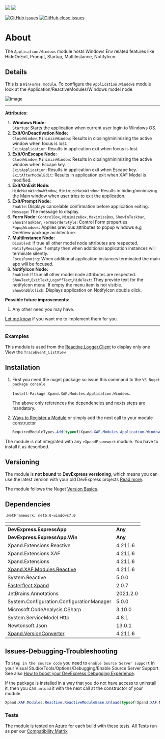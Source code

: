 ![](https://xpandshields.azurewebsites.net/nuget/v/Xpand.XAF.Modules.Windows.svg?&style=flat) ![](https://xpandshields.azurewebsites.net/nuget/dt/Xpand.XAF.Modules.Windows.svg?&style=flat)

[![GitHub issues](https://xpandshields.azurewebsites.net/github/issues/eXpandFramework/expand/Windows.svg)](https://github.com/eXpandFramework/eXpand/issues?utf8=%E2%9C%93&q=is%3Aissue+is%3Aopen+sort%3Aupdated-desc+label%3AReactive.XAF+label%3AWindows) [![GitHub close issues](https://xpandshields.azurewebsites.net/github/issues-closed/eXpandFramework/eXpand/Windows.svg)](https://github.com/eXpandFramework/eXpand/issues?utf8=%E2%9C%93&q=is%3Aissue+is%3Aclosed+sort%3Aupdated-desc+label%3AReactive.XAF+label%3AWindows)
# About 

The `Application.Windows` module hosts Windows Env related features like HideOnExit, Prompt, Startup, MultiInstance, NotifyIcon.

## Details
This is a `WinForms module`. To configure the `Application.Windows` module look at the Application/ReactiveModules/Windows model node:

<twitter>

![image](https://user-images.githubusercontent.com/159464/126012699-86b5f15f-76b4-4489-9275-5b4e27ec9829.png)

</twitter>

--- 

**Attributes:**

1. **Windows Node:**\
  `Startup`: Starts the application when current user login to Windows OS. 
1. **Exit/OnDeactivation Node:**\
  `CloseWindow`, `MinimizeWindow`: Results in closing/minimizing the active window when focus is lost. \
  `ExitApplication`: Results in application exit when focus is lost. 
1. **Exit/OnEscape Node:**\
  `CloseWindow`, `MinimizeWindow`: Results in closing/minimizing the active window when Escape key. \
  `ExitApplication`: Results in application exit when Escape key. 
  `ExitAfterModelEdit`: Results in application exit when XAF Model is modified. 
1. **Exit/OnExit Node:**\
  `HideMainWindowWindow`, `MinimizeMainWindow`: Results in hiding/minimizing the Main window when user tries to exit the application. 
1. **Exit/Prompt Node:**\
  `Enable`: Displays cancelable confirmation before application exiting. \
  `Message`: The message to display. 
1. **Form Node:**
  `ControlBox`, `MinimizeBox`, `MaximizeBox`, `ShowInTaskbar`, `ShowInTaskbar`, `FormBorderStyle`: Control Form properties.\
  `PopupWindows`: Applies previous attributes to popup windows e.g OneView package architecture.
1. **MultiInstance Node:**\
  `Disabled`: If true all other model node attributes are respected.\
  `NotifyMessage`: if empty then when additional application instances will terminate silently.\
  `FocusRunning`: When additional application instances terminated the main app will be focused.
1. **NotifyIcon Node:**\
  `Enabled`: If true all other model node attributes are respected.\
  `ShowText`,`ExitText`,`LogoffText`,`HideText`: They provide text for the notifyIcon menu. If empty the menu item is not visible.\
  `ShowOnDblClick`: Displays application on NotifyIcon double click.

**Possible future improvements:**

1. Any other need you may have.

[Let me know](https://github.com/sponsors/apobekiaris) if you want me to implement them for you.

---

### Examples

This module is used from the [Reactive.Logger.Client](https://github.com/eXpandFramework/DevExpress.XAF/tree/master/src/Modules/Reactive.Logger.Client.Win) to display only one View the `TraceEvent_ListView`

## Installation 
1. First you need the nuget package so issue this command to the `VS Nuget package console` 

   `Install-Package Xpand.XAF.Modules.Application.Windows`.

    The above only references the dependencies and nexts steps are mandatory.

2. [Ways to Register a Module](https://documentation.devexpress.com/eXpressAppFramework/118047/Concepts/Application-Solution-Components/Ways-to-Register-a-Module)
or simply add the next call to your module constructor
    ```cs
    RequiredModuleTypes.Add(typeof(Xpand.XAF.Modules.Application.WindowsModule));
    ```

The module is not integrated with any `eXpandFramework` module. You have to install it as described.

## Versioning
The module is **not bound** to **DevExpress versioning**, which means you can use the latest version with your old DevExpress projects [Read more](https://github.com/eXpandFramework/XAF/tree/master/tools/Xpand.VersionConverter).

The module follows the Nuget [Version Basics](https://docs.microsoft.com/en-us/nuget/reference/package-versioning#version-basics).
## Dependencies
`.NetFramework: net5.0-windows7.0`

|<!-- -->|<!-- -->
|----|----
|**DevExpress.ExpressApp**|**Any**
 |**DevExpress.ExpressApp.Win**|**Any**
|Xpand.Extensions.Reactive|4.211.6
 |Xpand.Extensions.XAF|4.211.6
 |Xpand.Extensions|4.211.6
 |[Xpand.XAF.Modules.Reactive](https://github.com/eXpandFramework/Reactive.XAF/tree/master/src/Modules/Xpand.XAF.Modules.Reactive)|4.211.6
 |System.Reactive|5.0.0
 |[Fasterflect.Xpand](https://github.com/eXpandFramework/Fasterflect)|2.0.7
 |JetBrains.Annotations|2021.2.0
 |System.Configuration.ConfigurationManager|5.0.0
 |Microsoft.CodeAnalysis.CSharp|3.10.0
 |System.ServiceModel.Http|4.8.1
 |Newtonsoft.Json|13.0.1
 |[Xpand.VersionConverter](https://github.com/eXpandFramework/Reactive.XAF/tree/master/tools/Xpand.VersionConverter)|4.211.6

## Issues-Debugging-Troubleshooting

To `Step in the source code` you need to `enable Source Server support` in your Visual Studio/Tools/Options/Debugging/Enable Source Server Support. See also [How to boost your DevExpress Debugging Experience](https://github.com/eXpandFramework/DevExpress.XAF/wiki/How-to-boost-your-DevExpress-Debugging-Experience#1-index-the-symbols-to-your-custom-devexpresss-installation-location).

If the package is installed in a way that you do not have access to uninstall it, then you can `unload` it with the next call at the constructor of your module.
```cs
Xpand.XAF.Modules.Reactive.ReactiveModuleBase.Unload(typeof(Xpand.XAF.Modules.Windows.WindowsModule))
```


### Tests
The module is tested on Azure for each build with these [tests](https://github.com/eXpandFramework/Packages/tree/master/src/Tests/Xpand.XAF.s.OneView.OneView). 
All Tests run as per our [Compatibility Matrix](https://github.com/eXpandFramework/DevExpress.XAF#compatibility-matrix)

